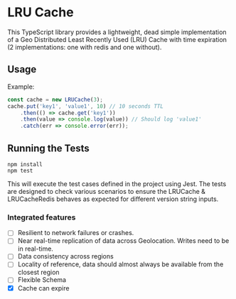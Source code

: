 # LRU Cache

This TypeScript library provides a lightweight, dead simple implementation of a Geo Distributed Least Recently Used (LRU) Cache with time expiration (2 implementations: one with redis and one without).
## Usage

Example:

```typescript
const cache = new LRUCache(3);
cache.put('key1', 'value1', 10) // 10 seconds TTL
    .then(() => cache.get('key1'))
    .then(value => console.log(value)) // Should log 'value1'
    .catch(err => console.error(err));

```

## Running the Tests
```
npm install
npm test
```

This will execute the test cases defined in the project using Jest. The tests are designed to check various scenarios to ensure the LRUCache & LRUCacheRedis behaves as expected for different version string inputs.

### Integrated features
- [ ] Resilient to network failures or crashes.
- [ ] Near real-time replication of data across Geolocation. Writes need to be in real-time.
- [ ] Data consistency across regions
- [ ] Locality of reference, data should almost always be available from the closest region
- [ ] Flexible Schema
- [x] Cache can expire
